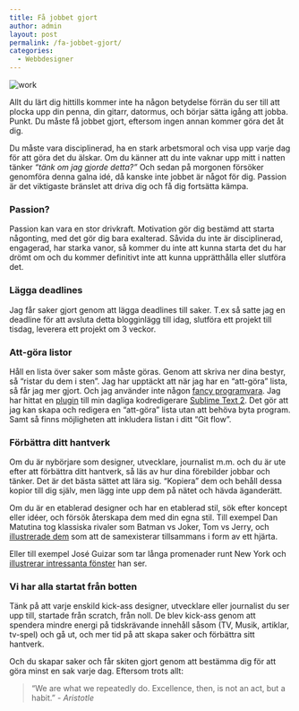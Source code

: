 ```yaml
---
title: Få jobbet gjort
author: admin
layout: post
permalink: /fa-jobbet-gjort/
categories:
  - Webbdesigner
---
```

<img src="http://johniehjelm.me/wp-content/uploads/2013/06/work1-300x266.png" alt="work" class="alignright size-medium wp-image-1247" />

Allt du lärt dig hittills kommer inte ha någon betydelse förrän du ser till att plocka upp din penna, din gitarr, datormus, och börjar sätta igång att jobba. Punkt. Du måste få jobbet gjort, eftersom ingen annan kommer göra det åt dig.

Du måste vara disciplinerad, ha en stark arbetsmoral och visa upp varje dag för att göra det du älskar. Om du känner att du inte vaknar upp mitt i natten tänker *&#8220;tänk om jag gjorde detta?&#8221;* Och sedan på morgonen försöker genomföra denna galna idé, då kanske inte jobbet är något för dig. Passion är det viktigaste bränslet att driva dig och få dig fortsätta kämpa.

### Passion?

Passion kan vara en stor drivkraft. Motivation gör dig bestämd att starta någonting, med det gör dig bara exalterad. Såvida du inte är disciplinerad, engagerad, har starka vanor, så kommer du inte att kunna starta det du har drömt om och du kommer definitivt inte att kunna upprätthålla eller slutföra det.

### Lägga deadlines

Jag får saker gjort genom att lägga deadlines till saker. T.ex så satte jag en deadline för att avsluta detta blogginlägg till idag, slutföra ett projekt till tisdag​​, leverera ett projekt om 3 veckor.

### Att-göra listor

Håll en lista över saker som måste göras. Genom att skriva ner dina bestyr, så &#8220;ristar du dem i sten&#8221;. Jag har upptäckt att när jag har en &#8220;att-göra&#8221; lista, så får jag mer gjort. Och jag använder inte någon [fancy programvara][1]. Jag har hittat en [plugin][2] till min dagliga kodredigerare [Sublime Text 2][3]. Det gör att jag kan skapa och redigera en &#8220;att-göra&#8221; lista utan att behöva byta program. Samt så finns möjligheten att inkludera listan i ditt &#8220;Git flow&#8221;.

### Förbättra ditt hantverk

Om du är nybörjare som designer, utvecklare, journalist m.m. och du är ute efter att förbättra ditt hantverk, så läs av hur dina förebilder jobbar och tänker. Det är det bästa sättet att lära sig. &#8220;Kopiera&#8221; dem och behåll dessa kopior till dig själv, men lägg inte upp dem på nätet och hävda äganderätt.

Om du är en etablerad designer och har en etablerad stil, sök efter koncept eller idéer, och försök återskapa dem med din egna stil. Till exempel Dan Matutina tog klassiska rivaler som Batman vs Joker, Tom vs Jerry, och [illustrerade dem][4] som att de samexisterar tillsammans i form av ett hjärta.

Eller till exempel José Guizar som tar långa promenader runt New York och [illustrerar intressanta fönster][5] han ser.

### Vi har alla startat från botten

Tänk på att varje enskild kick-ass designer, utvecklare eller journalist du ser upp till, startade från scratch, från noll. De blev kick-ass genom att spendera mindre energi på tidskrävande innehåll såsom (TV, Musik, artiklar, tv-spel) och gå ut, och mer tid på att skapa saker och förbättra sitt hantverk.

Och du skapar saker och får skiten gjort genom att bestämma dig för att göra minst en sak varje dag. Eftersom trots allt:

> “We are what we repeatedly do. Excellence, then, is not an act, but a﻿ habit.” *- Aristotle*

 [1]: http://www.6wunderkinder.com/wunderlist-pro
 [2]: https://github.com/aziz/PlainTasks
 [3]: http://www.sublimetext.com
 [4]: http://www.behance.net/gallery/Versus-Hearts/4047555
 [5]: http://windowsofnewyork.com/